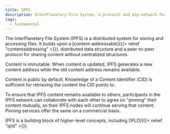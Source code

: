 ```yaml
---
title: IPFS
description: InterPlanetary File System, a protocol and p2p-network for storing and sharing data
tags:
  - fundamental
---
```


The InterPlanetary File System (IPFS) is a distributed system for storing and accessing files. It builds upon a [content-addressable]({{< relref "contentaddressing" >}}), distributed data structure and a peer-to-peer protocol for sharing content without centralized structures. 

Content is immutable. When content is updated, IPFS generates a new content address while the old content address remains available. 

Content is public by default. Knowledge of a Content Identifier (CID) is sufficient for retrieving the content the CID points to. 

To ensure that IPFS content remains available to others, participants in the IPFS network can collaborate with each other to agree on "pinning" their content mutually, so their IPFS nodes will continue serving that content. Pinning services offer the same on a commercial basis.

IPFS is a building block of higher-level concepts, including [IPLD]({{< relref "ipld" >}}).
